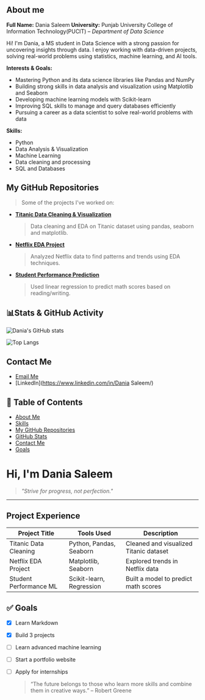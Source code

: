 ## About me
**Full Name:** Dania Saleem 
**University:** Punjab University College of Information Technology(PUCIT) – *Department of Data Science*

Hi! I'm Dania, a MS student in Data Science with a strong passion for uncovering insights through data. I enjoy working with data-driven projects, solving real-world problems using statistics, machine learning, and AI tools.


**Interests & Goals:**
- Mastering Python and its data science libraries like Pandas and NumPy  
- Building strong skills in data analysis and visualization using Matplotlib and Seaborn  
- Developing machine learning models with Scikit-learn
- Improving SQL skills to manage and query databases efficiently  
- Pursuing a career as a data scientist to solve real-world problems with data


**Skills:**
- Python
- Data Analysis & Visualization
- Machine Learning 
- Data cleaning and processing
- SQL and Databases

## My GitHub Repositories

> Some of the projects I’ve worked on:

- [**Titanic Data Cleaning & Visualization**](https://github.com/Dania-019/titanic-data-cleaning)  
  > Data cleaning and EDA on Titanic dataset using pandas, seaborn and matplotlib.

- [**Netflix EDA Project**](https://github.com/Dania-019/netflix-eda-project)  
  > Analyzed Netflix data to find patterns and trends using EDA techniques.

- [**Student Performance Prediction**](https://github.com/Dania-019/student-performance-prediction)  
  > Used linear regression to predict math scores based on reading/writing.

## 📊Stats & GitHub Activity

![Dania's GitHub stats](https://github-readme-stats.vercel.app/api?username=Dania-019&show_icons=true&theme=radical)

![Top Langs](https://github-readme-stats.vercel.app/api/top-langs/?username=Dania-019&layout=compact&theme=radical)

## Contact Me

- [Email Me](daniasaleem43@gmail.com)
- [LinkedIn](https://www.linkedin.com/in/Dania Saleem/)


## 🧭 Table of Contents

- [About Me](#-about-me)
- [Skills](#️-skills)
- [My GitHub Repositories](#-my-github-repositories)
- [GitHub Stats](#-stats--github-activity)
- [Contact Me](#-contact-me)
- [Goals](#-goals)


# Hi, I'm Dania Saleem

> *"Strive for progress, not perfection."*

---

## Project Experience

| Project Title                | Tools Used                  | Description                                         |
|-----------------------------|-----------------------------|-----------------------------------------------------|
| Titanic Data Cleaning       | Python, Pandas, Seaborn     | Cleaned and visualized Titanic dataset              |
| Netflix EDA Project         | Matplotlib, Seaborn         | Explored trends in Netflix data                    |
| Student Performance ML      | Scikit-learn, Regression    | Built a model to predict math scores               |



## ✅ Goals

- [x] Learn Markdown
- [x] Build 3 projects
- [ ] Learn advanced machine learning
- [ ] Start a portfolio website
- [ ] Apply for internships
      
  > “The future belongs to those who learn more skills and combine them in creative ways.” – Robert Greene
